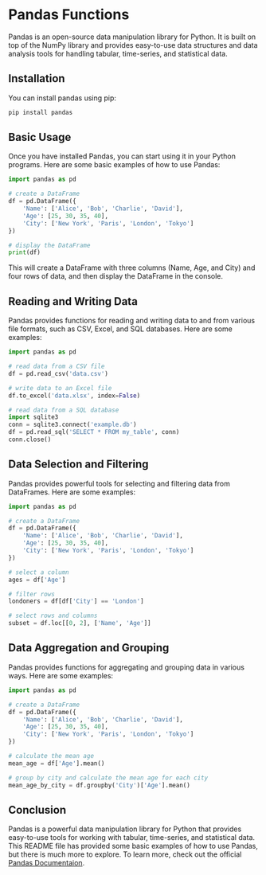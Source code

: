 # Pandas Functions

Pandas is an open-source data manipulation library for Python. It is built on top of the NumPy library and provides easy-to-use data structures and data analysis tools for handling tabular, time-series, and statistical data.

## Installation

You can install pandas using pip:

```bash
pip install pandas
```

## Basic Usage

Once you have installed Pandas, you can start using it in your Python programs. Here are some basic examples of how to use Pandas:

```python
import pandas as pd

# create a DataFrame
df = pd.DataFrame({
    'Name': ['Alice', 'Bob', 'Charlie', 'David'],
    'Age': [25, 30, 35, 40],
    'City': ['New York', 'Paris', 'London', 'Tokyo']
})

# display the DataFrame
print(df)
```

This will create a DataFrame with three columns (Name, Age, and City) and four rows of data, and then display the DataFrame in the console.

## Reading and Writing Data

Pandas provides functions for reading and writing data to and from various file formats, such as CSV, Excel, and SQL databases. Here are some examples:

```python
import pandas as pd

# read data from a CSV file
df = pd.read_csv('data.csv')

# write data to an Excel file
df.to_excel('data.xlsx', index=False)

# read data from a SQL database
import sqlite3
conn = sqlite3.connect('example.db')
df = pd.read_sql('SELECT * FROM my_table', conn)
conn.close()
```

## Data Selection and Filtering

Pandas provides powerful tools for selecting and filtering data from DataFrames. Here are some examples:

```python
import pandas as pd

# create a DataFrame
df = pd.DataFrame({
    'Name': ['Alice', 'Bob', 'Charlie', 'David'],
    'Age': [25, 30, 35, 40],
    'City': ['New York', 'Paris', 'London', 'Tokyo']
})

# select a column
ages = df['Age']

# filter rows
londoners = df[df['City'] == 'London']

# select rows and columns
subset = df.loc[[0, 2], ['Name', 'Age']]
```

## Data Aggregation and Grouping

Pandas provides functions for aggregating and grouping data in various ways. Here are some examples:

```python
import pandas as pd

# create a DataFrame
df = pd.DataFrame({
    'Name': ['Alice', 'Bob', 'Charlie', 'David'],
    'Age': [25, 30, 35, 40],
    'City': ['New York', 'Paris', 'London', 'Tokyo']
})

# calculate the mean age
mean_age = df['Age'].mean()

# group by city and calculate the mean age for each city
mean_age_by_city = df.groupby('City')['Age'].mean()
```

## Conclusion

Pandas is a powerful data manipulation library for Python that provides easy-to-use tools for working with tabular, time-series, and statistical data. This README file has provided some basic examples of how to use Pandas, but there is much more to explore. To learn more, check out the official [Pandas Documentaion](https://pandas.pydata.org/docs/).
